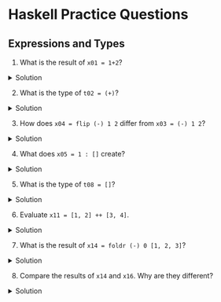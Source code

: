 # Haskell Practice Questions

## Expressions and Types

1. What is the result of `x01 = 1+2`?

<details>
<summary>Solution</summary>

3

The expression simply adds 1 and 2.
</details>

2. What is the type of `t02 = (+)`?

<details>
<summary>Solution</summary>

`Num a => a -> a -> a`

This is the type signature of the addition function. It takes two numbers of the same type and returns a number of that type.
</details>

3. How does `x04 = flip (-) 1 2` differ from `x03 = (-) 1 2`?

<details>
<summary>Solution</summary>

`x04` evaluates to 1, while `x03` evaluates to -1.

`flip` reverses the order of arguments, so `flip (-) 1 2` is equivalent to `2 - 1`.
</details>

4. What does `x05 = 1 : []` create?

<details>
<summary>Solution</summary>

`[1]`

This expression creates a list with a single element, 1.
</details>

5. What is the type of `t08 = []`?

<details>
<summary>Solution</summary>

`[a]`

This is an empty list that can contain elements of any type.
</details>

6. Evaluate `x11 = [1, 2] ++ [3, 4]`.

<details>
<summary>Solution</summary>

`[1,2,3,4]`

The `++` operator concatenates two lists.
</details>

7. What is the result of `x14 = foldr (-) 0 [1, 2, 3]`?

<details>
<summary>Solution</summary>

2

This is equivalent to `1 - (2 - (3 - 0))`, which equals 2.
</details>

8. Compare the results of `x14` and `x16`. Why are they different?

<details>
<summary>Solution</summary>

`x14 = foldr (-) 0 [1, 2